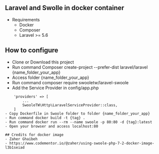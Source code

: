 ## Laravel and Swolle in docker container
- Requirements 
    - Docker
    - Composer 
    - Laravel >= 5.6

## How to configure
- Clone or Download this project
- Run command Composer create-project --prefer-dist laravel/laravel {name_folder_your_app} 
- Access folder {name_folder_your_app} 
- Run command composer require swooletw/laravel-swoole
- Add the Service Provider in config/app.php 
```
	'providers' => [
        ... 
        SwooleTW\Http\LaravelServiceProvider::class,
    ]
- Copy Dockerfile in Swoole folder to folder {name_folder_your_app} 
- Run command docker build -t {tag} . 
- Run command docker run --rm --name swoole -p 80:80 -d {tag}:latest
- Open your browser and access localhost:80

## Credits for docker image
- Zaher Ghaibeh
- https://www.codementor.io/@zaher/using-swoole-php-7-2-docker-image-l3b1seiad
